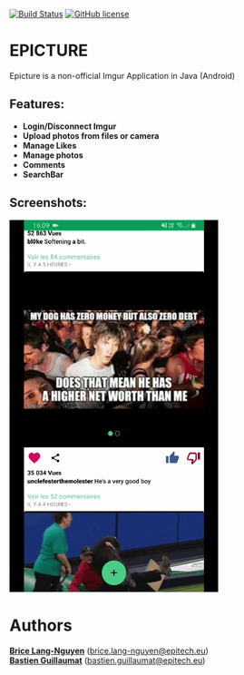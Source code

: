 [![Build Status](https://travis-ci.com/bguillaumat/Epicture.svg?token=JnqcJzSL9ygjbcHgxfkQ&branch=master)](https://travis-ci.com/bguillaumat/Epicture)
[![GitHub license](https://img.shields.io/badge/license-MIT-blue.svg)](https://raw.githubusercontent.com/bguillaumat/Epicture/master/LICENSE)
# EPICTURE
Epicture is a non-official Imgur Application in Java (Android)  
## Features:
* **Login/Disconnect Imgur**
* **Upload photos from files or camera**
* **Manage Likes**
* **Manage photos**
* **Comments**
* **SearchBar**

## Screenshots:
![](commentary.gif)

# Authors
**[Brice Lang-Nguyen](https://github.com/briceln)** (brice.lang-nguyen@epitech.eu)  
**[Bastien Guillaumat](https://github.com/bguillaumat)** (bastien.guillaumat@epitech.eu)  
